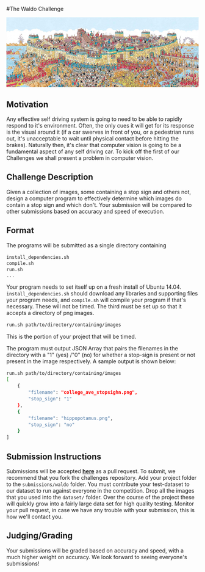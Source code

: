 #The Waldo Challenge

![waldo](waldo-images/maps_troy.jpg)

## Motivation

Any effective self driving system is going to need to be able to rapidly respond to it's environment. Often, the only cues it will get for its response is the visual around it (if a car swerves in front of you, or a pedestrian runs out, it's unacceptable to wait until physical contact before hitting the brakes). Naturally then, it's clear that computer vision is going to be a fundamental aspect of any self driving car. To kick off the first of our Challenges we shall present a problem in computer vision. 

## Challenge Description

Given a collection of images, some containing a stop sign and others not, design a computer program to effectively determine which images do contain a stop sign and which don't. Your submission will be compared to other submissions based on accuracy and speed of execution.

## Format

The programs will be submitted as a single directory containing 

```
install_dependencies.sh
compile.sh
run.sh
...
```

Your program needs to set itself up on a fresh install of Ubuntu 14.04. `install_dependencies.sh` should download any libraries and supporting files your program needs, and `compile.sh` will compile your program if that's necessary. These will not be timed. The third must be set up so that it accepts a directory of png images.

```sh
run.sh path/to/directory/containing/images
```

This is the portion of your project that will be timed.

 The program must output JSON Array that pairs the filenames in the directory with a "1" (yes) /"0" (no) for whether a stop-sign is present or not present in the image respectively. A sample output  is shown below:

```sh
run.sh path/to/directory/containing/images 
[
	{	
		"filename": "college_ave_stopsighn.png",
		"stop_sign": "1"
	}, 
	{
		"filename": "hippopotamus.png",
		"stop_sign": "no"
	}
]
```

## Submission Instructions

Submissions will be accepted [**here**](https://github.com/DriveAI/challenges) as a pull request. To submit, we recommend that you fork the challenges repository. Add your project folder to the `submissions/waldo` folder. You must contribute your test-dataset to our dataset to run against everyone in the competition. Drop all the images that you used into the `dataset/` folder. Over the course of the project these will quickly grow into a fairly large data set for high quality testing. Monitor your pull request, in case we have any trouble with your submission, this is how we'll contact you.

## Judging/Grading

Your submissions will be graded based on accuracy and speed, with a much higher weight on accuracy. We look forward to seeing everyone's submissions!

